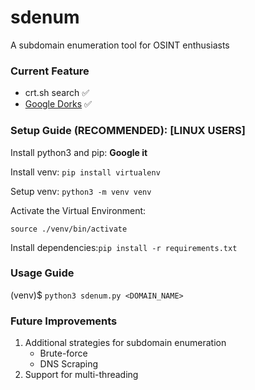 # sdenum
A subdomain enumeration tool for OSINT enthusiasts

### Current Feature
* crt.sh search ✅
* [Google Dorks](https://exploit-db.com/google-hacking-database) ✅

### Setup Guide (RECOMMENDED): [LINUX USERS]
Install python3 and pip: **Google it**

Install venv: `pip install virtualenv`

Setup venv: `python3 -m venv venv`

Activate the Virtual Environment:

`source ./venv/bin/activate`

Install dependencies:`pip install -r requirements.txt`


### Usage Guide

(venv)$ `python3 sdenum.py <DOMAIN_NAME>`



### Future Improvements
1. Additional strategies for subdomain enumeration
    * Brute-force
    * DNS Scraping
2. Support for multi-threading